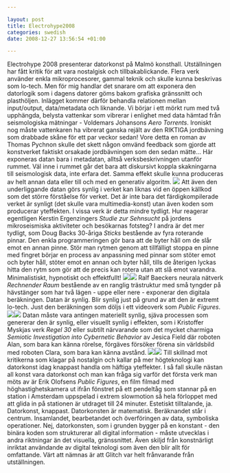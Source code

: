 ```yaml
--- 

layout: post
title: Electrohype2008 
categories: swedish 
date: 2008-12-27 13:56:54 +01:00 

---
```


Electrohype 2008 presenterar datorkonst på Malmö konsthall. Utställningen har fått kritik för att vara nostalgisk och tillbakablickande. Flera verk använder enkla mikroprocesorer, gammal teknik och skulle kunna beskrivas som lo-tech. Men för mig handlar det snarare om att exponera den datorlogik som i dagens datorer göms bakom grafiska gränssnitt och plasthöljen. Inlägget kommer därför behandla relationen mellan input/output, data/metadata och liknande. Vi börjar i ett mörkt rum med två upphängda, belysta vattenkar som vibrerar i enlighet med data hämtad från seismologiska mätningar - Voldemars Johansons *Aero Torrents*. Ironiskt nog måste vattenkaren ha vibrerat ganska rejält av den RIKTIGA jordbävning som drabbade skåne för ett par veckor sedan! Vore detta en roman av Thomas Pychnon skulle det skett någon omvänd feedback som gjorde att konstverket faktiskt orsakade jordbävningen som den sedan mätte... Här exponeras datan bara i metadatan, alltså verksbeskrivningen utanför rummet. Väl inne i rummet går det bara att diskursivt koppla skakningarna till seismologisk data, inte erfara det. Samma effekt skulle kunna produceras av helt annan data eller till och med en generativ algoritm. ![](http://www.electrohype.org/2008/pressbilder/smal/voldemars_johansons02.jpg) Att även den underliggande datan görs synlig i verket kan liknas vid en öppen källkod som det större förståelse för verket. Det är inte bara det färdigkompilerade verket är synligt (det skulle vara multimedia-konst) utan även koden som producerar yteffekten. I vissa verk är detta mindre tydligt. Hur reagerar egentligen Kerstin Ergenzingers *Studie zur Sehnsucht* på jordens mikroseismiska aktiviteter och besökarnas fotsteg? I andra är det mer tydligt, som Doug Backs 30-åriga *Sticks* bestående av fyra roterande pinnar. Den enkla programmeringen gör bara att de byter håll om de slår emot en annan pinne. Stör man rytmen genom att tillfälligt stoppa en pinne med fingret börjar en process av anpassning med pinnar som stöter emot och byter håll, stöter emot en annan och byter håll, tills de återigen lyckas hitta den rytm som gör att de precis kan rotera utan att slå emot varandra. Minimalistiskt, hypnotiskt och effektfullt! ![](http://www.electrohype.org/2008/artists/bilder/kerstin03.jpg)![](http://www.electrohype.org/2008/pressbilder/smal/doug_back.jpg) Ralf Baeckers neurala nätverk *Rechnender Raum* bestående av en ranglig trästruktur med små tyngder på hävstänger som har två lägen - uppe eller nere - exponerar den digitala beräkningen. Datan är synlig. Blir synlig just på grund av att den är extremt lo-tech. Just den beräkningen som döljs i ett videoverk som *Public Figures*. ![](http://www.electrohype.org/2008/artists/bilder/ralf.jpg)![](http://www.electrohype.org/2008/artists/bilder/erik04.jpg) Datan måste vara antingen materiellt synlig, sjäva processen som genererar den är synlig, eller visuellt synlig i effekten, som i Kristoffer Myskjas verk *Regel 30* eller subtilt närvarande som det mycket charmiga *Semiotic Investigation into Cybernetic Behavior* av Jesica Field där roboten Alan, som bara kan känna rörelse, förgäves försöker förena sin världsbild med roboten Clara, som bara kan känna avstånd. ![](http://www.electrohype.org/2008/artists/bilder/Regel30-084.jpg)![](http://www.electrohype.org/2008/artists/bilder/JessicaField03.jpg) Till skillnad mot kritikerna som klagar på nostalgin och kallar på mer högteknologi kan datorkonst idag knappast handla om häftiga yteffekter. I så fall skulle nästan all konst vara datorkonst och man kan fråga sig varför det första verk man möts av är Erik Olofsens *Public Figures*, en film filmad med höghastighetskamera ut ifrån fönstret på ett pendeltåg som stannar på en station i Amsterdam uppspelad i extrem slowmotion så hela förloppet med att glida in på stationen är utdraget till 24 minuter. Estetiskt tilltalande, ja. Datorkonst, knappast. Datorkonsten är matematisk. Beräknandet står i centrum. Insamlandet, bearbetandet och överföringen av data, symboliska operationer. Nej, datorkonsten, som i grunden bygger på en konstant - den binära koden som strukturerar all digital information - måste utvecklas i andra riktningar än det visuella, gränssnittet. Även skiljd från konstnärligt inriktat användande av digital teknologi som även den blir allt för omfattande. Värt att nämnas är att Glitch var helt frånvarande från utställningen. 